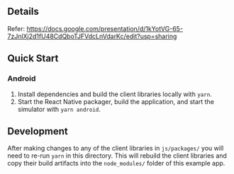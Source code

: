 ## Details
  Refer: https://docs.google.com/presentation/d/1kYotVG-65-7zJnlXj2d1fU48CdQboTJFVdcLnVdarKc/edit?usp=sharing
## Quick Start

### Android

1. Install dependencies and build the client libraries locally with `yarn`.
2. Start the React Native packager, build the application, and start the simulator with `yarn android`.

## Development

After making changes to any of the client libraries in `js/packages/` you will need to re-run `yarn` in this directory. This will rebuild the client libraries and copy their build artifacts into the `node_modules/` folder of this example app.
